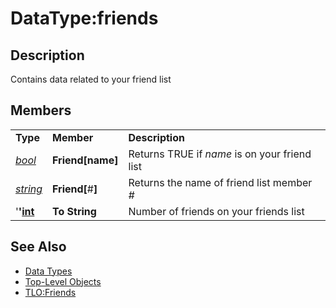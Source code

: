 # DataType:friends

## Description

Contains data related to your friend list

## Members

|  |  |  |
| :--- | :--- | :--- |
| **Type** | **Member** | **Description** |
| [_bool_](datatype-bool.md) | **Friend\[**name**\]** | Returns TRUE if _name_ is on your friend list |
| [_string_](datatype-string.md) | **Friend\[**\#**\]** | Returns the name of friend list member _\#_ |
| '**'**[**int**](datatype-int.md) | **To String** | Number of friends on your friends list |

## See Also

* [Data Types](./)
* [Top-Level Objects](../top-level-objects/)
* [TLO:Friends](../top-level-objects/tlo-friends.md)

